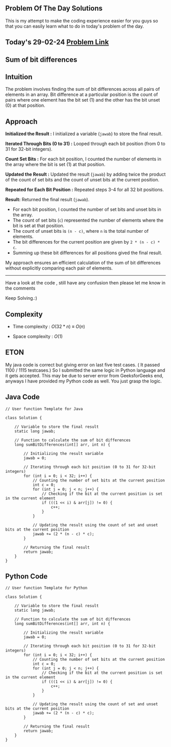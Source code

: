 ## Problem Of The Day Solutions

This is my attempt to make the coding experience easier for you guys so that you can easily learn what to do in today's problem of the day.

## Today's 29-02-24 [Problem Link](https://www.geeksforgeeks.org/problems/sum-of-bit-differences2937/1)
## Sum of bit differences

## Intuition
The problem involves finding the sum of bit differences across all pairs of elements in an array. Bit difference at a particular position is the count of pairs where one element has the bit set (1) and the other has the bit unset (0) at that position.

## Approach

**Initialized the Result :** I initialized a variable (`jawab`) to store the final result.

**Iterated Through Bits (0 to 31) :** Looped through each bit position (from 0 to 31 for 32-bit integers).

**Count Set Bits :** For each bit position, I counted the number of elements in the array where the bit is set (1) at that position.

**Updated the Result :** Updated the result (`jawab`) by adding twice the product of the count of set bits and the count of unset bits at the current position.

**Repeated for Each Bit Position :** Repeated steps 3-4 for all 32 bit positions.

**Result:** Returned the final result (`jawab`).


- For each bit position, I counted the number of set bits and unset bits in the array.
- The count of set bits (`c`) represented the number of elements where the bit is set at that position.
- The count of unset bits is `(n - c)`, where `n` is the total number of elements.
- The bit differences for the current position are given by `2 * (n - c) * c`.
- Summing up these bit differences for all positions gived the final result.


My approach ensures an efficient calculation of the sum of bit differences without explicitly comparing each pair of elements.

---
Have a look at the code , still have any confusion then please let me know in the comments

Keep Solving.:)

## Complexity
- Time complexity : $O(32 * n)$ ${\equiv}$ $O(n)$
<!-- Add your time complexity here, e.g. $$O())$$ -->

- Space complexity : $O(1)$
<!-- Add your space complexity here, e.g. $$O(n)$$ -->
   
## ETON 
My java code is correct but giving error on last five test cases. ( It passed 1100 / 1115 testcases.) So I submitted the same logic in Python language and it gets accepted. This may be due to server error from GeeksforGeeks end, anyways I have provided my Python code as well. You just grasp the logic.

## Java Code

```
// User function Template for Java

class Solution {
    
    // Variable to store the final result
    static long jawab;

    // Function to calculate the sum of bit differences
    long sumBitDifferences(int[] arr, int n) {
        
        // Initializing the result variable
        jawab = 0;

        // Iterating through each bit position (0 to 31 for 32-bit integers)
        for (int i = 0; i < 32; i++) {
            // Counting the number of set bits at the current position
            int c = 0;
            for (int j = 0; j < n; j++) {
                // Checking if the bit at the current position is set in the current element
                if (((1 << i) & arr[j]) != 0) {
                    c++;
                }
            }

            // Updating the result using the count of set and unset bits at the current position
            jawab += (2 * (n - c) * c);
        }

        // Returning the final result
        return jawab;
    }
}
```

## Python Code

```
// User function Template for Python

class Solution {
    
    // Variable to store the final result
    static long jawab;

    // Function to calculate the sum of bit differences
    long sumBitDifferences(int[] arr, int n) {
        
        // Initializing the result variable
        jawab = 0;

        // Iterating through each bit position (0 to 31 for 32-bit integers)
        for (int i = 0; i < 32; i++) {
            // Counting the number of set bits at the current position
            int c = 0;
            for (int j = 0; j < n; j++) {
                // Checking if the bit at the current position is set in the current element
                if (((1 << i) & arr[j]) != 0) {
                    c++;
                }
            }

            // Updating the result using the count of set and unset bits at the current position
            jawab += (2 * (n - c) * c);
        }

        // Returning the final result
        return jawab;
    }
}
```
